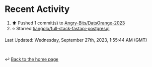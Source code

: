 # Recent Activity

<!--RECENT_ACTIVITY:start-->
1. ⬆️ Pushed 1 commit(s) to [Angry-Bits/DatsOrange-2023](https://github.com/Angry-Bits/DatsOrange-2023)<br>
2. ⭐ Starred [tiangolo/full-stack-fastapi-postgresql](https://github.com/tiangolo/full-stack-fastapi-postgresql)<br>
<!--RECENT_ACTIVITY:end-->

<!--RECENT_ACTIVITY:last_update-->
Last Updated: Wednesday, September 27th, 2023, 1:55:44 AM (GMT)
<!--RECENT_ACTIVITY:last_update_end-->

<br>

↩️ [Back to the home page](/README.md)
